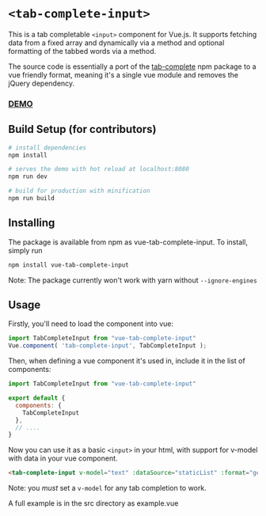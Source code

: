# `<tab-complete-input>`

This is a tab completable `<input>` component for Vue.js. It supports fetching data from a fixed array and dynamically via a method and optional formatting of the tabbed words via a method.

The source code is essentially a port of the [tab-complete](https://www.npmjs.com/package/tab-complete) npm package to a vue friendly format, meaning it's a single vue module and removes the jQuery dependency.

### [DEMO](https://rymate1234.github.io/tab-complete-input-vue/)

## Build Setup (for contributors)

``` bash
# install dependencies
npm install

# serves the demo with hot reload at localhost:8080
npm run dev

# build for production with minification
npm run build
```

## Installing
The package is available from npm as vue-tab-complete-input. To install, simply run

``` bash
npm install vue-tab-complete-input
```

Note: The package currently won't work with yarn without `--ignore-engines`

## Usage

Firstly, you'll need to load the component into vue:

``` JavaScript
import TabCompleteInput from "vue-tab-complete-input"
Vue.component( 'tab-complete-input', TabCompleteInput );
```

Then, when defining a vue component it's used in, include it in the list of components:

``` JavaScript
import TabCompleteInput from "vue-tab-complete-input"

export default {
  components: {
    TabCompleteInput
  },
  // ....
}
```

Now you can use it as a basic `<input>` in your html, with support for v-model with data in your vue component.

``` html
<tab-complete-input v-model="text" :dataSource="staticList" :format="getFormat" />
```

Note: you _must_ set a `v-model` for any tab completion to work.

A full example is in the src directory as example.vue